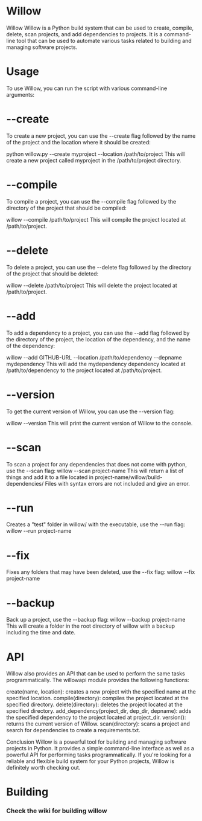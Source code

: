 # Willow

Willow
Willow is a Python build system that can be used to create, compile, delete, scan projects, and add dependencies to projects. It is a command-line tool that can be used to automate various tasks related to building and managing software projects.

# Usage
To use Willow, you can run the script with various command-line arguments:

# --create
To create a new project, you can use the --create flag followed by the name of the project and the location where it should be created:

python willow.py --create myproject --location /path/to/project
This will create a new project called myproject in the /path/to/project directory.

# --compile
To compile a project, you can use the --compile flag followed by the directory of the project that should be compiled:

willow --compile /path/to/project
This will compile the project located at /path/to/project.

# --delete
To delete a project, you can use the --delete flag followed by the directory of the project that should be deleted:

willow --delete /path/to/project
This will delete the project located at /path/to/project.

# --add
To add a dependency to a project, you can use the --add flag followed by the directory of the project, the location of the dependency, and the name of the dependency:

willow --add GITHUB-URL --location /path/to/dependency --depname mydependency
This will add the mydependency dependency located at /path/to/dependency to the project located at /path/to/project.

# --version
To get the current version of Willow, you can use the --version flag:

willow --version
This will print the current version of Willow to the console.

# --scan
To scan a project for any dependencies that does not come with python, use the --scan flag:
willow --scan project-name
This will return a list of things and add it to a file located in project-name/willow/build-dependencies/
Files with syntax errors are not included and give an error.

# --run
Creates a "test" folder in willow/ with the executable, use the --run flag:
willow --run project-name

# --fix
Fixes any folders that may have been deleted, use the --fix flag:
willow --fix project-name

# --backup
Back up a project, use the --backup flag:
willow --backup project-name
This will create a folder in the root directory of willow with a backup including the time and date.

# API
Willow also provides an API that can be used to perform the same tasks programmatically. The willowapi module provides the following functions:

create(name, location): creates a new project with the specified name at the specified location.
compile(directory): compiles the project located at the specified directory.
delete(directory): deletes the project located at the specified directory.
add_dependency(project_dir, dep_dir, depname): adds the specified dependency to the project located at project_dir.
version(): returns the current version of Willow.
scan(directory): scans a project and search for dependencies to create a requirements.txt.

Conclusion
Willow is a powerful tool for building and managing software projects in Python. It provides a simple command-line interface as well as a powerful API for performing tasks programmatically. If you're looking for a reliable and flexible build system for your Python projects, Willow is definitely worth checking out.

# Building
### Check the wiki for building willow
